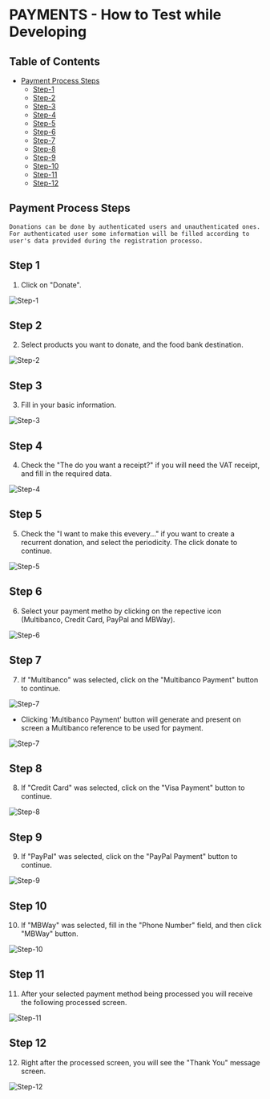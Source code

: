 # PAYMENTS - How to Test while Developing

## Table of Contents
- [Payment Process Steps](#payment-process-steps)
    - [Step-1](#step1)
    - [Step-2](#step2)
    - [Step-3](#step3)
    - [Step-4](#step4)
    - [Step-5](#step5)
    - [Step-6](#step6)
    - [Step-7](#step7)
    - [Step-8](#step8)
    - [Step-9](#step9)
    - [Step-10](#step10)
    - [Step-11](#step11)
    - [Step-12](#step12)

## Payment Process Steps

``Donations can be done by authenticated users and unauthenticated ones. For authenticated user some information will be filled according to user's data provided during the registration processo.``

## Step 1

1. Click on "Donate".

![Step-1](images/payments/payment-0001.png)

## Step 2

2. Select products you want to donate, and the food bank destination. 

![Step-2](images/payments/payment-0002.png)

## Step 3

3. Fill in your basic information.

![Step-3](images/payments/payment-0003.png)

## Step 4

4. Check the "The do you want a receipt?" if you will need the VAT receipt, and fill in the required data. 

![Step-4](images/payments/payment-0004.png)

## Step 5

5. Check the "I want to make this evevery..." if you want to create a recurrent donation, and select the periodicity. The click donate to continue.

![Step-5](images/payments/payment-0005.png)

## Step 6

6. Select your payment metho by clicking on the repective icon (Multibanco, Credit Card, PayPal and MBWay).

![Step-6](images/payments/payment-0006.png)

## Step 7

7. If "Multibanco" was selected, click on the "Multibanco Payment" button to continue.

![Step-7](images/payments/payment-0007.png)

* Clicking 'Multibanco Payment' button will generate and present on screen a Multibanco reference to be used for payment.

![Step-7](images/payments/payment-0007-001.png)

## Step 8

8. If "Credit Card" was selected, click on the "Visa Payment" button to continue.

![Step-8](images/payments/payment-0008.png)

## Step 9

9. If "PayPal" was selected, click on the "PayPal Payment" button to continue.

![Step-9](images/payments/payment-0009.png)

## Step 10

10. If "MBWay" was selected, fill in the "Phone Number" field, and then click "MBWay" button. 

![Step-10](images/payments/payment-0010.png)

## Step 11

11. After your selected payment method being processed you will receive the following processed screen.

![Step-11](images/payments/payment-0011-donation-processed.png)

## Step 12

12. Right after the processed screen, you will see the "Thank You" message screen.

![Step-12](images/payments/payment-0012-thankyou.png)